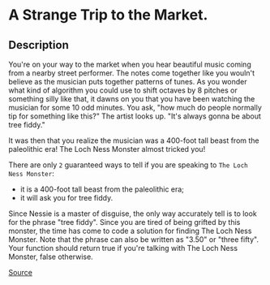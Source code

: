 # A Strange Trip to the Market.

## Description

You're on your way to the market when you hear beautiful music coming from
a nearby street performer. The notes come together like you wouln't believe
as the musician puts together patterns of tunes. As you wonder what kind of
algorithm you could use to shift octaves by 8 pitches or something silly like
that, it dawns on you that you have been watching the musician for some 10 odd
minutes. You ask, "how much do people normally tip for something like this?"
The artist looks up. "It's always gonna be about tree fiddy."

It was then that you realize the musician was a 400-foot tall beast from the
paleolithic era! The Loch Ness Monster almost tricked you!

There are only `2` guaranteed ways to tell if you are speaking to 
`The Loch Ness Monster`:

- it is a 400-foot tall beast from the paleolithic era;
- it will ask you for tree fiddy.

Since Nessie is a master of disguise, the only way accurately tell is to look
for the phrase "tree fiddy". Since you are tired of being grifted by this monster,
the time has come to code a solution for finding The Loch Ness Monster. Note that
the phrase can also be written as "3.50" or "three fifty". Your function should
return true if you're talking with The Loch Ness Monster, false otherwise.

[Source](https://www.codewars.com/kata/55ccdf1512938ce3ac000056)